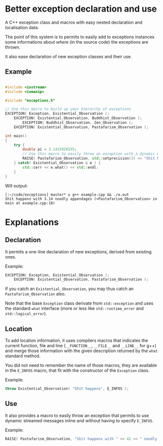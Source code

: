 
Better exception declaration and use
====================================

A C++ exception class and macros with easy nested declaration and localisation
data.

The point of this system is to permits to easily add to exceptions instances
some informations about _where_ (in the source code) the exceptions are thrown.

It also ease declaration of new exception classes and their use.


Example
-------

```cpp

#include <iostream>
#include <iomanip>

#include "exceptions.h" 

// Use this macro to build up your hierarchy of exceptions
EXCEPTION( Exception, Existential_Observation );
    EXCEPTION( Existential_Observation, Buddhist_Observation );
        EXCEPTION( Buddhist_Observation, Zen_Observation );
    EXCEPTION( Existential_Observation, Pastafarism_Observation );

int main()
{
    try {
        double pi = 3.1415926535;
        // Use this macro to easily throw an exception with a dynamic message
        RAISE( Pastafarism_Observation, std::setprecision(3) << "Shit happens with " << pi << " noodly appendages" );
    } catch( Existential_Observation & e ) {
        std::cerr << e.what() << std::endl;
    }
}
```

Will output:
```
[:~/code/exceptions] master* ± g++ example.cpp && ./a.out
Shit happens with 3.14 noodly appendages (<Pastafarism_Observation> in main at example.cpp:18)
```


Explanations
============

Declaration
-----------

It permits a one-line declaration of new exceptions, derived from
existing ones.

Example:
```cpp
EXCEPTION( Exception, Existential_Observation );
    EXCEPTION( Existential_Observation, Pastafarism_Observation );
```

If you catch an `Existential_Observation`, you may thus catch an `Pastafarism_Observation` also.

Note that the base `Exception` class derivate from `std::exception` and uses the standard `what` interface (more or less
like `std::runtime_error` and `std::logical_error`).


Location
--------

To add location information, it uses compilers macros that indicates the current function, file and line
(`__FUNCTION__`, `__FILE__` and `__LINE__` for g++) and merge those information with the given description returned by
the `what` standard method.

You did not need to remember the name of those macros, they are available in the `E_INFOS` macro, that fit with the
constructor of the `Exception` class.

Example:
```cpp
throw Existential_Observation( "Shit happens", E_INFOS );
```


Use
---

It also provides a macro to easily throw an exception that permits to use
dynamic streamed messages inline and without having to specify `E_INFOS`.

Example:
```cpp
RAISE( Pastafarism_Observation, "Shit happens with " << 42 << " noodly appendages" );
```

